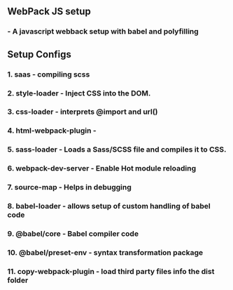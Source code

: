 ## WebPack JS setup

### - A javascript webback setup with babel and polyfilling

## Setup Configs

### 1. saas - compiling scss

### 2. style-loader - Inject CSS into the DOM.

### 3. css-loader - interprets @import and url()

### 4. html-webpack-plugin -

### 5. sass-loader - Loads a Sass/SCSS file and compiles it to CSS.

### 6. webpack-dev-server - Enable Hot module reloading

### 7. source-map - Helps in debugging

### 8. babel-loader - allows setup of custom handling of babel code

### 9. @babel/core - Babel compiler code

### 10. @babel/preset-env - syntax transformation package

### 11. copy-webpack-plugin - load third party files info the dist folder
